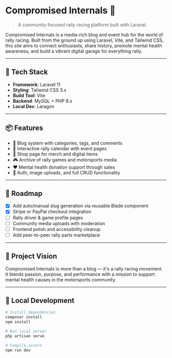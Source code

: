 # Compromised Internals 🏁

> A community-focused rally racing platform built with Laravel.

Compromised Internals is a media-rich blog and event hub for the world of rally racing. Built from the ground up using Laravel, Vite, and Tailwind CSS, this site aims to connect enthusiasts, share history, promote mental health awareness, and build a vibrant digital garage for everything rally.

---

## 🔧 Tech Stack

- **Framework**: Laravel 11
- **Styling**: Tailwind CSS 3.x
- **Build Tool**: Vite
- **Backend**: MySQL + PHP 8.x
- **Local Dev**: Laragon

---

## 📦 Features

- 📰 Blog system with categories, tags, and comments
- 📆 Interactive rally calendar with event pages
- 🛒 Shop page for merch and digital items
- 🎮 Archive of rally games and motorsports media
- ❤️ Mental health donation support through sales
- 🔐 Auth, image uploads, and full CRUD functionality

---

## 🚧 Roadmap

- [x] Add auto/manual slug generation via reusable Blade component
- [x] Stripe or PayPal checkout integration
- [ ] Rally driver & game profile pages
- [ ] Community media uploads with moderation
- [ ] Frontend polish and accessibility cleanup
- [ ] Add peer-to-peer rally parts marketplace

---

## 🧠 Project Vision

Compromised Internals is more than a blog — it's a rally racing movement.  
It blends passion, purpose, and performance with a mission to support mental health causes in the motorsports community.

---

## 🧪 Local Development

```bash
# Install dependencies
composer install
npm install

# Run local server
php artisan serve

# Compile assets
npm run dev
